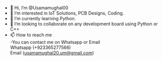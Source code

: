 - 👋 Hi, I’m @Usamamughal00
- 👀 I’m interested in IoT Solutions, PCB Designs, Coding.
- 🌱 I’m currently learning Python.
- 💞️ I’m looking to collaborate on any development board using Python or C++
- 📫 How to reach me    
-You can contact me on Whatsapp or Email  
Whatsapp (+923365277566)  
Email (usamamughal20.um@gmail.com)

<!---
Usamamughal00/Usamamughal00 is a ✨ special ✨ repository because its `README.md` (this file) appears on your GitHub profile.
You can click the Preview link to take a look at your changes.
--->
